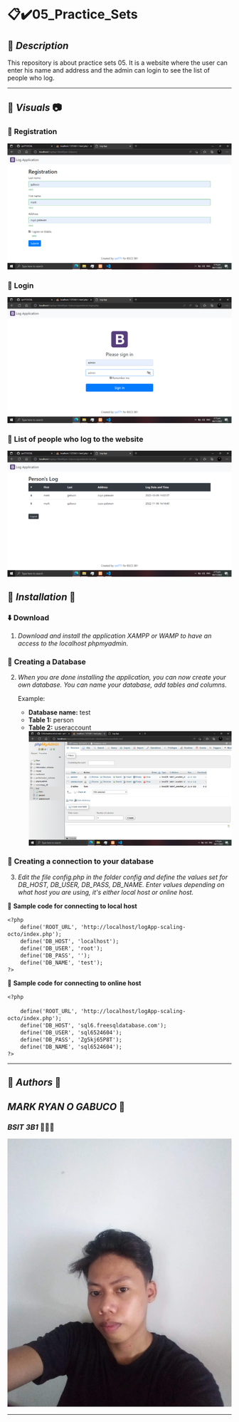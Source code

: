 # :clipboard::heavy_check_mark:**05_Practice_Sets**

## :memo: **_Description_**

This repository is about practice sets 05. It is a website where the user can enter his name and address and the admin can login to see the list of people who log.

---

## :pushpin: **_Visuals_** :camera:

### :paperclip: **Registration**

![registration](img/register.png)

### :paperclip: **Login**

![login](img/login.png)

### :paperclip: **List of people who log to the website**

![list](img/log.png)

## :wrench: **_Installation_** :wrench:

### :arrow_down: **Download**

1. _Download and install the application XAMPP or WAMP to have an access to the localhost phpmyadmin._

### :hammer: **Creating a Database**

2. _When you are done installing the application, you can now create your own database. You can name your database, add tables and columns._

   Example:

   - **Database name:** test
   - **Table 1:** person
   - **Table 2:** useraccount  
     ![sample](img/test.png)

### :electric_plug: **Creating a connection to your database**

3. _Edit the file config.php in the folder config and define the values set for DB_HOST, DB_USER, DB_PASS, DB_NAME. Enter values depending on what host you are using, it's either local host or online host._

:scroll: **Sample code for connecting to local host**

```
<?php
    define('ROOT_URL', 'http://localhost/logApp-scaling-octo/index.php');
    define('DB_HOST', 'localhost');
    define('DB_USER', 'root');
    define('DB_PASS', '');
    define('DB_NAME', 'test');
?>
```

:scroll: **Sample code for connecting to online host**

```
<?php

    define('ROOT_URL', 'http://localhost/logApp-scaling-octo/index.php');
    define('DB_HOST', 'sql6.freesqldatabase.com');
    define('DB_USER', 'sql6524604');
    define('DB_PASS', 'Zg5kj65P8T');
    define('DB_NAME', 'sql6524604');
?>
```

---

## :round_pushpin: ***Authors*** :boy:

## **_MARK RYAN O GABUCO_** :beginner:

### **_BSIT 3B1_** :star2::star2::star2:

![me](img/me.jpg)

---
